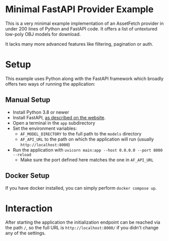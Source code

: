 # Minimal FastAPI Provider Example
This is a very minimal example implementation of an AssetFetch provider in under 200 lines of Python and FastAPI code.
It offers a list of untextured low-poly OBJ models for download.

It lacks many more advanced features like filtering, pagination or auth.

# Setup
This example uses Python along with the FastAPI framework which broadly offers two ways of running the application:

## Manual Setup
- Install Python 3.8 or newer
- Install FastAPI, [as described on the website](https://fastapi.tiangolo.com/#requirements).
- Open a terminal in the `app` subdirectory
- Set the environment variables:
  - `AF_MODEL_DIRECTORY` to the full path to the `models` directory
  - `AF_API_URL` to the path on which the application will run (usually `http://localhost:8000`)
- Run the application with `uvicorn main:app --host 0.0.0.0 --port 8000 --reload`
  - Make sure the port defined here matches the one in `AF_API_URL`

## Docker Setup
If you have docker installed, you can simply perform `docker compose up`.

# Interaction
After starting the application the initialization endpoint can be reached via the path `/`, so the full URL is `http://localhost:8000/` if you didn't change any of the settings.